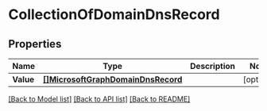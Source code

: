 # CollectionOfDomainDnsRecord

## Properties

Name | Type | Description | Notes
------------ | ------------- | ------------- | -------------
**Value** | [**[]MicrosoftGraphDomainDnsRecord**](microsoft.graph.domainDnsRecord.md) |  | [optional] 

[[Back to Model list]](../README.md#documentation-for-models) [[Back to API list]](../README.md#documentation-for-api-endpoints) [[Back to README]](../README.md)



